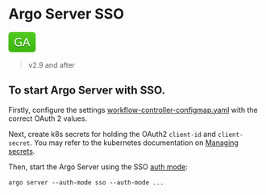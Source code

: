 # Argo Server SSO

![GA](assets/ga.svg)

> v2.9 and after

## To start Argo Server with SSO.

Firstly, configure the settings [workflow-controller-configmap.yaml](workflow-controller-configmap.yaml) with the correct OAuth 2 values.

Next, create k8s secrets for holding the OAuth2 `client-id` and `client-secret`. You may refer to the kubernetes documentation on [Managing secrets](https://kubernetes.io/docs/tasks/configmap-secret/).

Then, start the Argo Server using the SSO [auth mode](argo-server-auth-mode.md):

```
argo server --auth-mode sso --auth-mode ...
```
